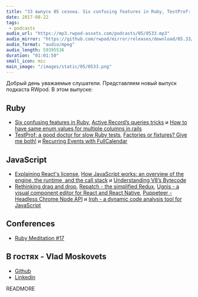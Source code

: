 ```yaml
---
title: "33 выпуск 05 сезона. Six confusing features in Ruby, TestProf: a good doctor for slow Ruby tests, Repatch, Iroh и прочее"
date: 2017-08-22
tags:
 - podcasts
audio_url: "https://mp3.rwpod-assets.com/podcasts/05/0533.mp3"
audio_mirror: "https://github.com/rwpod/mirror/releases/download/05.33/0533.mp3"
audio_format: "audio/mpeg"
audio_length: 59395536
duration: "01:01:50"
small_icon: mic
main_image: "/images/static/05/0533.png"
---
```


Добрый день уважаемые слушатели. Представляем новый выпуск подкаста RWpod. В этом выпуске:

## Ruby

 - [Six confusing features in Ruby](https://hqc.io/posts/six-confusing-features-in-ruby), [Active Record’s queries tricks](https://medium.com/@apneadiving/active-records-queries-tricks-2546181a98dd) и [How to have same enum values for multiple columns in rails](https://www.sharmaprakash.com.np/rails/same-enum-values-for-multiple-columns/)
 - [TestProf: a good doctor for slow Ruby tests](https://evilmartians.com/chronicles/testprof-a-good-doctor-for-slow-ruby-tests), [Factories or fixtures? Give me both!](https://evilmartians.com/chronicles/factories-or-fixtures) и [Recurring Events with FullCalendar](https://www.driftingruby.com/episodes/recurring-events-with-fullcalendar)

## JavaScript

 - [Explaining React's license](https://code.facebook.com/posts/112130496157735), [How JavaScript works: an overview of the engine, the runtime, and the call stack](https://blog.sessionstack.com/how-does-javascript-actually-work-part-1-b0bacc073cf) и [Understanding V8’s Bytecode](https://medium.com/dailyjs/understanding-v8s-bytecode-317d46c94775)
 - [Rethinking drag and drop](https://medium.com/@alexandereardon/rethinking-drag-and-drop-d9f5770b4e6b), [Repatch - the simplified Redux](https://community.risingstack.com/repatch-the-simplified-redux/), [Ugnis - a visual component editor for React and React Native](https://www.ugnis.com/), [Puppeteer - Headless Chrome Node API](https://github.com/GoogleChrome/puppeteer) и [Iroh - a dynamic code analysis tool for JavaScript](http://www.felixmaier.info/Iroh/)

## Conferences

 - [Ruby Meditation #17](http://www.rubymeditation.com/)

## В гостях - Vlad Moskovets

 - [Github](https://github.com/slayer/)
 - [Linkedin](https://www.linkedin.com/in/vlad-moskovets-ab483428/)

READMORE
